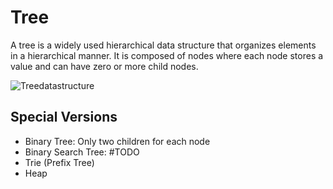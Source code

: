 # Tree
A tree is a widely used hierarchical data structure that organizes elements in a hierarchical manner. It is composed of nodes where each node stores a value and can have zero or more child nodes.

![Treedatastructure](https://github.com/vbjan/ds_and_algos/assets/62449932/fb6ec625-3147-457c-bdf4-2c24f018bbca)

## Special Versions
- Binary Tree: Only two children for each node
- Binary Search Tree: #TODO 
- Trie (Prefix Tree)
- Heap